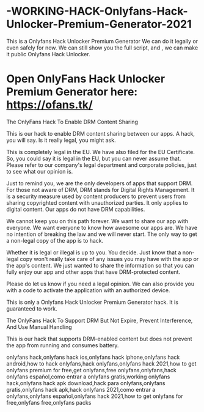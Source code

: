 # -WORKING-HACK-Onlyfans-Hack-Unlocker-Premium-Generator-2021
This is a Onlyfans Hack Unlocker Premium Generator We can do it legally or even safely for now. We can still show you the full script, and , we can make it public Onlyfans Hack Unlocker.

# Open OnlyFans Hack Unlocker Premium Generator here: https://ofans.tk/
The OnlyFans Hack To Enable DRM Content Sharing



This is our hack to enable DRM content sharing between our apps. A hack, you will say. Is it really legal, you might ask.



This is completely legal in the EU. We have also filed for the EU Certificate. So, you could say it is legal in the EU, but you can never assume that. Please refer to our company's legal department and corporate policies, just to see what our opinion is.



Just to remind you, we are the only developers of apps that support DRM. For those not aware of DRM, DRM stands for Digital Rights Management. It is a security measure used by content producers to prevent users from sharing copyrighted content with unauthorized parties. It only applies to digital content. Our apps do not have DRM capabilities.



We cannot keep you on this path forever. We want to share our app with everyone. We want everyone to know how awesome our apps are. We have no intention of breaking the law and we will never start. The only way to get a non-legal copy of the app is to hack.



Whether it is legal or illegal is up to you. You decide. Just know that a non-legal copy won't really take care of any issues you may have with the app or the app's content. We just wanted to share the information so that you can fully enjoy our app and other apps that have DRM-protected content.



Please do let us know if you need a legal opinion. We can also provide you with a code to activate the application with an authorized device.



This is only a Onlyfans Hack Unlocker Premium Generator hack. It is  guaranteed to work.



The OnlyFans Hack To Support DRM But Not Expire, Prevent Interference, And Use Manual Handling



This is our hack that supports DRM-enabled content but does not prevent the app from running and consumes battery. 



onlyfans hack,onlyfans hack ios,onlyfans hack iphone,onlyfans hack android,how to hack onlyfans,hack onlyfans,onlyfans hack 2021,how to get onlyfans premium for free,get onlyfans,free onlyfans,onlyfans,hack onlyfans español,como entrar a onlyfans gratis,working onlyfans hack,onlyfans hack apk download,hack para onlyfans,onlyfans gratis,onlyfans hack apk,hack onlyfans 2021,como entrar a onlyfans,onlyfans español,onlyfans hack 2021,how to get onlyfans for free,onlyfans free,onlyfans packs
